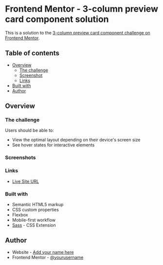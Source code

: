 # Frontend Mentor - 3-column preview card component solution

This is a solution to the [3-column preview card component challenge on Frontend Mentor](https://www.frontendmentor.io/challenges/3column-preview-card-component-pH92eAR2-).

## Table of contents

- [Overview](#overview)
  - [The challenge](#the-challenge)
  - [Screenshot](#screenshot)
  - [Links](#links)
- [Built with](#built-with)
- [Author](#author)

## Overview

### The challenge

Users should be able to:

- View the optimal layout depending on their device's screen size
- See hover states for interactive elements

### Screenshots

[](./images/Screenshot1.jpg)
[](./images/ActiveScreenshot.jpg)
[](./images/MobileScreenshot.jpg)

### Links
- [Live Site URL](https://kalebal.github.io/three-column-cards/)

### Built with

- Semantic HTML5 markup
- CSS custom properties
- Flexbox
- Mobile-first workflow
- [Sass](https://sass-lang.com/) - CSS Extension

## Author

- Website - [Add your name here](https://kalebal.github.io/home/)
- Frontend Mentor - [@yourusername](https://www.frontendmentor.io/profile/yourusername)